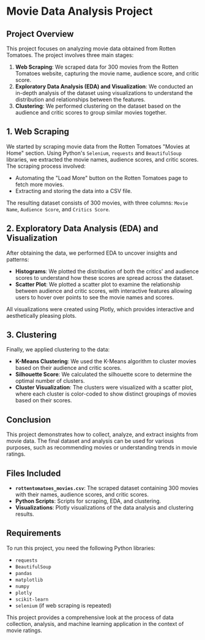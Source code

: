 # Movie Data Analysis Project

## Project Overview

This project focuses on analyzing movie data obtained from Rotten Tomatoes. The project involves three main stages:

1. **Web Scraping**: We scraped data for 300 movies from the Rotten Tomatoes website, capturing the movie name, audience score, and critic score.
2. **Exploratory Data Analysis (EDA) and Visualization**: We conducted an in-depth analysis of the dataset using visualizations to understand the distribution and relationships between the features.
3. **Clustering**: We performed clustering on the dataset based on the audience and critic scores to group similar movies together.

## 1. Web Scraping

We started by scraping movie data from the Rotten Tomatoes "Movies at Home" section. Using Python's `Selenium`, `requests` and `BeautifulSoup` libraries, we extracted the movie names, audience scores, and critic scores. The scraping process involved:

- Automating the "Load More" button on the Rotten Tomatoes page to fetch more movies.
- Extracting and storing the data into a CSV file.

The resulting dataset consists of 300 movies, with three columns: `Movie Name`, `Audience Score`, and `Critics Score`.

## 2. Exploratory Data Analysis (EDA) and Visualization

After obtaining the data, we performed EDA to uncover insights and patterns:

- **Histograms**: We plotted the distribution of both the critics' and audience scores to understand how these scores are spread across the dataset.
- **Scatter Plot**: We plotted a scatter plot to examine the relationship between audience and critic scores, with interactive features allowing users to hover over points to see the movie names and scores.

All visualizations were created using Plotly, which provides interactive and aesthetically pleasing plots.

## 3. Clustering

Finally, we applied clustering to the data:

- **K-Means Clustering**: We used the K-Means algorithm to cluster movies based on their audience and critic scores.
- **Silhouette Score**: We calculated the silhouette score to determine the optimal number of clusters.
- **Cluster Visualization**: The clusters were visualized with a scatter plot, where each cluster is color-coded to show distinct groupings of movies based on their scores.

## Conclusion

This project demonstrates how to collect, analyze, and extract insights from movie data. The final dataset and analysis can be used for various purposes, such as recommending movies or understanding trends in movie ratings.

## Files Included

- **`rottentomatoes_movies.csv`**: The scraped dataset containing 300 movies with their names, audience scores, and critic scores.
- **Python Scripts**: Scripts for scraping, EDA, and clustering.
- **Visualizations**: Plotly visualizations of the data analysis and clustering results.

## Requirements

To run this project, you need the following Python libraries:

- `requests`
- `BeautifulSoup`
- `pandas`
- `matplotlib`
- `numpy`
- `plotly`
- `scikit-learn`
- `selenium` (if web scraping is repeated)

This project provides a comprehensive look at the process of data collection, analysis, and machine learning application in the context of movie ratings.
